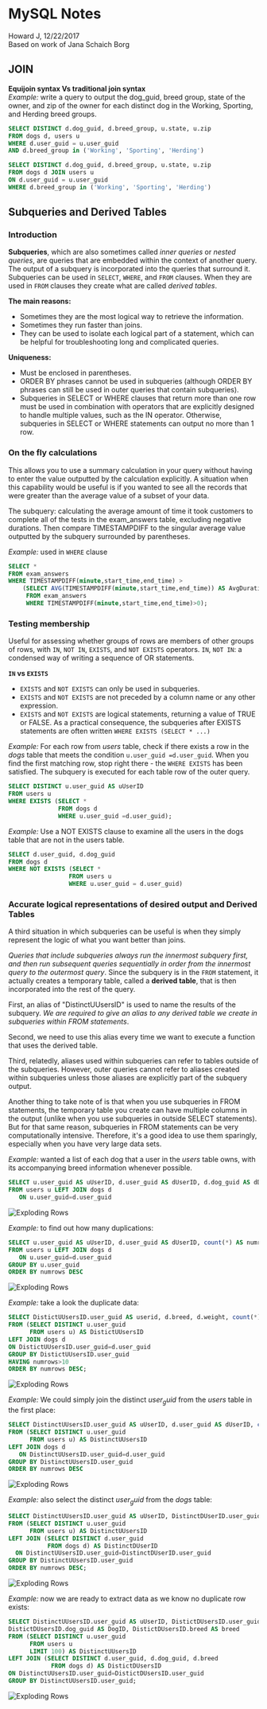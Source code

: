
# MySQL Notes
Howard J, 12/22/2017  
Based on work of Jana Schaich Borg


## JOIN

**Equijoin syntax Vs traditional join syntax**  
*Example:* write a query to output the dog_guid, breed group, state of the owner, and zip of the owner for each distinct dog in the Working, Sporting, and Herding breed groups.  
```SQL
SELECT DISTINCT d.dog_guid, d.breed_group, u.state, u.zip
FROM dogs d, users u
WHERE d.user_guid = u.user_guid
AND d.breed_group in ('Working', 'Sporting', 'Herding')
```

```SQL
SELECT DISTINCT d.dog_guid, d.breed_group, u.state, u.zip
FROM dogs d JOIN users u
ON d.user_guid = u.user_guid
WHERE d.breed_group in ('Working', 'Sporting', 'Herding')
```


## Subqueries and Derived Tables
### Introduction
**Subqueries**, which are also sometimes called *inner queries* or *nested queries*, are queries that are embedded within the context of another query. The output of a subquery is incorporated into the queries that surround it. Subqueries can be used in `SELECT`, `WHERE`, and `FROM` clauses. When they are used in `FROM` clauses they create what are called *derived tables*.  

**The main reasons:**  
* Sometimes they are the most logical way to retrieve the information.  
* Sometimes they run faster than joins.  
* They can be used to isolate each logical part of a statement, which can be helpful for troubleshooting long and complicated queries.     

**Uniqueness:**  
* Must be enclosed in parentheses.  
* ORDER BY phrases cannot be used in subqueries (although ORDER BY phrases can still be used in outer queries that contain subqueries).
* Subqueries in SELECT or WHERE clauses that return more than one row must be used in combination with operators that are explicitly designed to handle multiple values, such as the IN operator. Otherwise, subqueries in SELECT or WHERE statements can output no more than 1 row.

### On the fly calculations
This allows you to use a summary calculation in your query without having to enter the value outputted by the calculation explicitly. A situation when this capability would be useful is if you wanted to see all the records that were greater than the average value of a subset of your data.

The subquery: calculating the average amount of time it took customers to complete all of the tests in the exam_answers table, excluding negative durations. Then compare TIMESTAMPDIFF to the singular average value outputted by the subquery surrounded by parentheses.  

*Example:* used in `WHERE` clause  
```SQL
SELECT *
FROM exam_answers
WHERE TIMESTAMPDIFF(minute,start_time,end_time) >
    (SELECT AVG(TIMESTAMPDIFF(minute,start_time,end_time)) AS AvgDuration
     FROM exam_answers
     WHERE TIMESTAMPDIFF(minute,start_time,end_time)>0);
```

### Testing membership
Useful for assessing whether groups of rows are members of other groups of rows, with `IN`, `NOT IN`, `EXISTS`, and `NOT EXISTS` operators. `IN`, `NOT IN`: a condensed way of writing a sequence of OR statements.  

**`IN` vs `EXISTS`**  
* `EXISTS` and `NOT EXISTS` can only be used in subqueries.  
* `EXISTS` and `NOT EXISTS` are not preceded by a column name or any other expression.
* `EXISTS` and `NOT EXISTS` are logical statements, returning a value of TRUE or FALSE. As a practical consequence, the subqueries after EXISTS statements are often written `WHERE EXISTS (SELECT * ...)`  

*Example:*  For each row from $users$ table, check if there exists a row in the $dogs$ table that meets the condition `u.user_guid =d.user_guid`. When you find the first matching row, stop right there - the `WHERE EXISTS` has been satisfied. The subquery is executed for each table row of the outer query.  
```SQL
SELECT DISTINCT u.user_guid AS uUserID
FROM users u
WHERE EXISTS (SELECT *
              FROM dogs d
              WHERE u.user_guid =d.user_guid);
```

*Example:* Use a NOT EXISTS clause to examine all the users in the dogs table that are not in the users table.  
```SQL
SELECT d.user_guid, d.dog_guid
FROM dogs d
WHERE NOT EXISTS (SELECT *
                 FROM users u
                 WHERE u.user_guid = d.user_guid)
```



### Accurate logical representations of desired output and Derived Tables
A third situation in which subqueries can be useful is when they simply represent the logic of what you want better than joins.  

*Queries that include subqueries always run the innermost subquery first, and then run subsequent queries sequentially in order from the innermost query to the outermost query*. Since the subquery is in the `FROM` statement, it actually creates a temporary table, called a **derived table**, that is then incorporated into the rest of the query.

First, an alias of "DistinctUUsersID" is used to name the results of the subquery. *We are required to give an alias to any derived table we create in subqueries within FROM statements*.  

Second, we need to use this alias every time we want to execute a function that uses the derived table.  

Third, relatedly, aliases used within subqueries can refer to tables outside of the subqueries. However, outer queries cannot refer to aliases created within subqueries unless those aliases are explicitly part of the subquery output.

Another thing to take note of is that when you use subqueries in FROM statements, the temporary table you create can have multiple columns in the output (unlike when you use subqueries in outside SELECT statements). But for that same reason, subqueries in FROM statements can be very computationally intensive. Therefore, it's a good idea to use them sparingly, especially when you have very large data sets.


*Example:* wanted a list of each dog that a user in the $users$ table owns, with its accompanying breed information whenever possible.  
```SQL
SELECT u.user_guid AS uUserID, d.user_guid AS dUserID, d.dog_guid AS dDogID, d.breed
FROM users u LEFT JOIN dogs d
   ON u.user_guid=d.user_guid
```

![Exploding Rows](sql_figures/SQL9_Subqueries_and_Derived_Tables_exploding_rows1.png)


*Example:* to find out how many duplications:
```SQL
SELECT u.user_guid AS uUserID, d.user_guid AS dUserID, count(*) AS numrows
FROM users u LEFT JOIN dogs d
   ON u.user_guid=d.user_guid
GROUP BY u.user_guid
ORDER BY numrows DESC
```
![Exploding Rows](sql_figures/SQL9_Subqueries_and_Derived_Tables_exploding_rows2.png)

*Example:* take a look the duplicate data:
```SQL
SELECT DistictUUsersID.user_guid AS userid, d.breed, d.weight, count(*) AS numrows
FROM (SELECT DISTINCT u.user_guid
      FROM users u) AS DistictUUsersID
LEFT JOIN dogs d
ON DistictUUsersID.user_guid=d.user_guid
GROUP BY DistictUUsersID.user_guid
HAVING numrows>10
ORDER BY numrows DESC;
```
![Exploding Rows](sql_figures/SQL9_Subqueries_and_Derived_Tables_exploding_rows6.png)


*Example:* We could simply join the distinct $user_guid$ from the $users$ table in the first place:  
```SQL
SELECT DistinctUUsersID.user_guid AS uUserID, d.user_guid AS dUserID, count(*) AS numrows
FROM (SELECT DISTINCT u.user_guid
      FROM users u) AS DistinctUUsersID
LEFT JOIN dogs d
   ON DistinctUUsersID.user_guid=d.user_guid
GROUP BY DistinctUUsersID.user_guid
ORDER BY numrows DESC
```
![Exploding Rows](sql_figures/SQL9_Subqueries_and_Derived_Tables_exploding_rows3.png)


*Example:* also select the distinct $user_guid$ from the $dogs$ table:  
```SQL
SELECT DistinctUUsersID.user_guid AS uUserID, DistinctDUserID.user_guid AS dUserID, count(*) AS numrows
FROM (SELECT DISTINCT u.user_guid
      FROM users u) AS DistinctUUsersID
LEFT JOIN (SELECT DISTINCT d.user_guid
           FROM dogs d) AS DistinctDUserID
  ON DistinctUUsersID.user_guid=DistinctDUserID.user_guid
GROUP BY DistinctUUsersID.user_guid
ORDER BY numrows DESC;
```
![Exploding Rows](sql_figures/SQL9_Subqueries_and_Derived_Tables_exploding_rows4.png)

*Example:* now we are ready to extract data as we know no duplicate row exists:
```SQL
SELECT DistinctUUsersID.user_guid AS uUserID, DistictDUsersID.user_guid AS dUserID,
DistictDUsersID.dog_guid AS DogID, DistictDUsersID.breed AS breed
FROM (SELECT DISTINCT u.user_guid
      FROM users u
      LIMIT 100) AS DistinctUUsersID
LEFT JOIN (SELECT DISTINCT d.user_guid, d.dog_guid, d.breed
            FROM dogs d) AS DistictDUsersID
ON DistinctUUsersID.user_guid=DistictDUsersID.user_guid
GROUP BY DistinctUUsersID.user_guid;
```
![Exploding Rows](sql_figures/SQL9_Subqueries_and_Derived_Tables_exploding_rows5.png)
